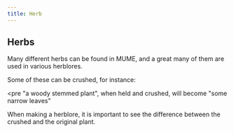 ```yaml
---
title: Herb
---
```


## Herbs

Many different herbs can be found in MUME, and a great many of them are
used in various herblores.

Some of these can be crushed, for instance:

\<pre "a woody stemmed plant", when held and crushed, will become "some
narrow leaves"

</pre>

When making a herblore, it is important to see the difference between
the crushed and the original plant.